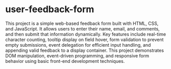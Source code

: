 # user-feedback-form

This project is a simple web-based feedback form built with HTML, CSS, and JavaScript. It allows users to enter their name, email, and comments, and then submit that information dynamically. Key features include real-time character counting, tooltip display on field hover, form validation to prevent empty submissions, event delegation for efficient input handling, and appending valid feedback to a display container. This project demonstrates DOM manipulation, event-driven programming, and responsive form behavior using basic front-end development techniques.
